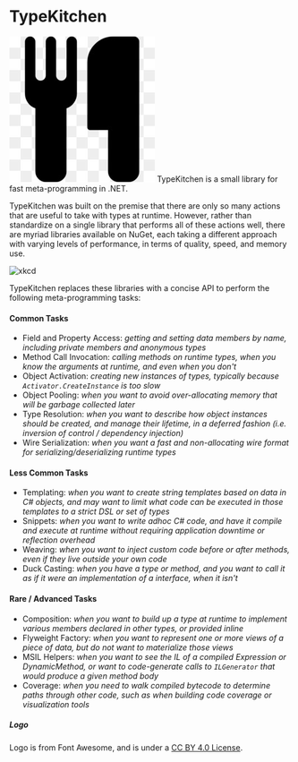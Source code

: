 # TypeKitchen

![logo](assets/logo.png?s=100)
TypeKitchen is a small library for fast meta-programming in .NET.

TypeKitchen was built on the premise that there are only so many actions that are useful to take with types at runtime.
However, rather than standardize on a single library that performs all of these actions well, there are myriad libraries available on NuGet, each taking a different approach with varying levels of performance, in terms of quality, speed, and memory use.

![xkcd](https://imgs.xkcd.com/comics/standards.png)

TypeKitchen replaces these libraries with a concise API to perform the following meta-programming tasks:

#### Common Tasks
- Field and Property Access: _getting and setting data members by name, including private members and anonymous types_
- Method Call Invocation: _calling methods on runtime types, when you know the arguments at runtime, and even when you don't_
- Object Activation: _creating new instances of types, typically because `Activator.CreateInstance` is too slow_
- Object Pooling: _when you want to avoid over-allocating memory that will be garbage collected later_
- Type Resolution: _when you want to describe how object instances should be created, and manage their lifetime, in a deferred fashion (i.e. inversion of control / dependency injection)_
- Wire Serialization: _when you want a fast and non-allocating wire format for serializing/deserializing runtime types_

#### Less Common Tasks
- Templating: _when you want to create string templates based on data in C# objects, and may want to limit what code can be executed in those templates to a strict DSL or set of types_
- Snippets: _when you want to write adhoc C# code, and have it compile and execute at runtime without requiring application downtime or reflection overhead_
- Weaving: _when you want to inject custom code before or after methods, even if they live outside your own code_
- Duck Casting: _when you have a type or method, and you want to call it _as if it were_ an implementation of a interface, when it isn't_

#### Rare / Advanced Tasks
- Composition: _when you want to build up a type at runtime to implement various members declared in other types, or provided inline_
- Flyweight Factory: _when you want to represent one or more views of a piece of data, but do not want to materialize those views_
- MSIL Helpers: _when you want to see the IL of a compiled Expression or DynamicMethod, or want to code-generate calls to `ILGenerator` that would produce a given method body_
- Coverage: _when you need to walk compiled bytecode to determine paths through other code, such as when building code coverage or visualization tools_

##### Logo

Logo is from Font Awesome, and is under a [CC BY 4.0 License](https://creativecommons.org/licenses/by/4.0/). 